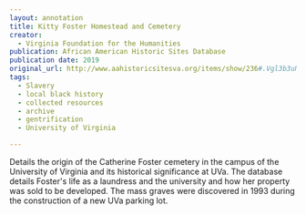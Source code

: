 ```yaml
---
layout: annotation
title: Kitty Foster Homestead and Cemetery
creator:
  - Virginia Foundation for the Humanities
publication: African American Historic Sites Database
publication date: 2019
original_url: http://www.aahistoricsitesva.org/items/show/236#.Vgl3b3uNd-g
tags:
  - Slavery
  - local black history
  - collected resources
  - archive
  - gentrification
  - University of Virginia  

---
```

Details the origin of the Catherine Foster cemetery in the campus of the University of Virginia and its historical significance at UVa. The database details Foster's life as a laundress and the university and how her property was sold to be developed. The mass graves were discovered in 1993 during the construction of a new UVa parking lot.
